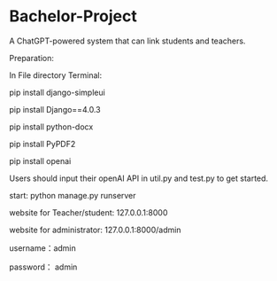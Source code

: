 # Bachelor-Project

A ChatGPT-powered system that can link students and teachers.

Preparation:

In File directory Terminal:

pip install django-simpleui

pip install Django==4.0.3

pip install python-docx

pip install PyPDF2

pip install openai

Users should input their openAI API in util.py and test.py to get started.

start: python manage.py runserver 

    
website for Teacher/student:
127.0.0.1:8000

website for  administrator:
127.0.0.1:8000/admin

username：admin 

password： admin

